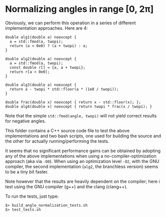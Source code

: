 # Normalizing angles in range [0, 2π]

Obviously, we can perform this operation in a series of different 
implementation approaches. Here are 4:

```
double alg1(double a) noexcept {
  a = std::fmod(a, twopi);
  return (a < 0e0) ? (a + twopi) : a;
}

double alg2(double a) noexcept {
  a = std::fmod(a, twopi);
  const double r[] = {a, a + twopi};
  return r[a < 0e0];
}

double alg3(double a) noexcept {
  return a - twopi * std::floor(a * (1e0 / twopi));
}

double frac(double x) noexcept { return x - std::floor(x); };
double alg4(double x) noexcept { return twopi * frac(x / twopi); }
```

Note that the simple `std::fmod(angle, twopi)` will not yield correct results
for negative angles.

This folder contains a C++ source code file to test the above implementations 
and two bash scripts, one used for building the source and the other for 
actually running/performing the tests.

It seems that no significant performance gains can be obtained by adopting any 
of the above implementations when using a no-compiler-optimization approach 
(aka via `-O0`). When using an optimization level `-O2`, with the GNU compiler, 
the second implementation (`alg2`, the branchless version) seems to be a tiny 
bit faster.

Note however that the results are heavily dependent on the compiler; here i 
test using the GNU compiler (g++) and the clang (clang++).

To run the tests, just type:
```
$> build_angle_normalization_tests.sh
$> test_tests.sh
```
